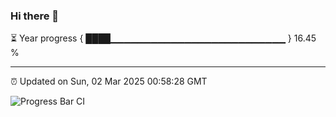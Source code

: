 ### Hi there 👋

⏳ Year progress { ████▁▁▁▁▁▁▁▁▁▁▁▁▁▁▁▁▁▁▁▁▁▁▁▁▁▁ } 16.45 %

---

⏰ Updated on Sun, 02 Mar 2025 00:58:28 GMT

![Progress Bar CI](https://github.com/code-lakshay/GitHub-Actions-Demo/workflows/Progress%20Bar%20CI/badge.svg)
